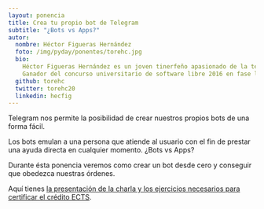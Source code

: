 ```yaml
---
layout: ponencia
title: Crea tu propio bot de Telegram
subtitle: "¿Bots vs Apps?"
autor:
  nombre: Héctor Figueras Hernández
  foto: /img/pyday/ponentes/torehc.jpg
  bio:
    Héctor Figueras Hernández es un joven tinerfeño apasionado de la tecnología y el mundo Open Source. Actualmente estudia Ingeniería Informática, forma parte activa de la organización en Kreitek (un makerspace en La Laguna) y de otros movimientos makers de Tenerife.  Le gusta realizar proyectos basados en hardware libre (Arduino, Raspberry Pi, impresión 3D… ) y más concretamente los aplicables al mundo de la dómitca y el IoT.
    Ganador del concurso universitario de software libre 2016 en fase local de La La Laguna y también de la categoría Internet of Things de la fase nacional con el proyecto CarontePass.
  github: torehc
  twitter: torehc20
  linkedin: hecfig
---
```


Telegram nos permite la posibilidad de crear nuestros propios bots de una forma
fácil.

Los bots emulan a una persona que atiende al usuario con el fin de prestar una
ayuda directa en cualquier momento. ¿Bots vs Apps?

Durante ésta ponencia veremos como crear un bot desde cero y conseguir que
obedezca nuestras órdenes.

Aquí tienes [la presentación de la charla y los ejercicios necesarios para certificar el crédito ECTS](https://docs.google.com/presentation/d/1P-U9XcwcsxucfXNciDo8khJvoqSv-B6NZFLrgMl9PuE/edit?usp=sharing).
